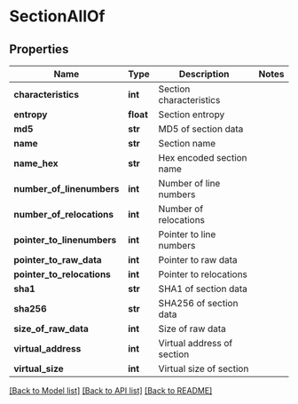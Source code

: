 # SectionAllOf

## Properties
Name | Type | Description | Notes
------------ | ------------- | ------------- | -------------
**characteristics** | **int** | Section characteristics | 
**entropy** | **float** | Section entropy | 
**md5** | **str** | MD5 of section data | 
**name** | **str** | Section name | 
**name_hex** | **str** | Hex encoded section name | 
**number_of_linenumbers** | **int** | Number of line numbers | 
**number_of_relocations** | **int** | Number of relocations | 
**pointer_to_linenumbers** | **int** | Pointer to line numbers | 
**pointer_to_raw_data** | **int** | Pointer to raw data | 
**pointer_to_relocations** | **int** | Pointer to relocations | 
**sha1** | **str** | SHA1 of section data | 
**sha256** | **str** | SHA256 of section data | 
**size_of_raw_data** | **int** | Size of raw data | 
**virtual_address** | **int** | Virtual address of section | 
**virtual_size** | **int** | Virtual size of section | 

[[Back to Model list]](../README.md#documentation-for-models) [[Back to API list]](../README.md#documentation-for-api-endpoints) [[Back to README]](../README.md)



